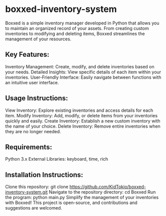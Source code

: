 # boxxed-inventory-system
Boxxed is a simple inventory manager developed in Python that allows you to maintain an organized record of your assets. From creating custom inventories to modifying and deleting items, Boxxed streamlines the management of your resources.

## Key Features:
Inventory Management: Create, modify, and delete inventories based on your needs.
Detailed Insights: View specific details of each item within your inventories.
User-Friendly Interface: Easily navigate between functions with an intuitive user interface.

## Usage Instructions:
View Inventory: Explore existing inventories and access details for each item.
Modify Inventory: Add, modify, or delete items from your inventories quickly and easily.
Create Inventory: Establish a new custom inventory with the name of your choice.
Delete Inventory: Remove entire inventories when they are no longer needed.

## Requirements:
Python 3.x
External Libraries: keyboard, time, rich

## Installation Instructions:
Clone this repository: git clone https://github.com/KidTokio/boxxed-inventory-system.git
Navigate to the repository directory: cd Boxxed
Run the program: python main.py
Simplify the management of your inventories with Boxxed! This project is open-source, and contributions and suggestions are welcomed.

